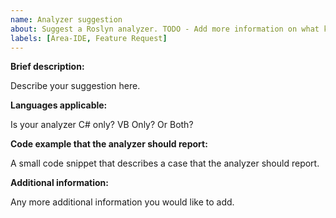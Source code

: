```yaml
---
name: Analyzer suggestion
about: Suggest a Roslyn analyzer. TODO - Add more information on what kind of analyzers for roslyn repo, and what for roslyn-analyzers repo
labels: [Area-IDE, Feature Request]
---
```


**Brief description:**

Describe your suggestion here.

**Languages applicable:**

Is your analyzer C# only? VB Only? Or Both?

**Code example that the analyzer should report:**

A small code snippet that describes a case that the analyzer should report.

**Additional information:**

Any more additional information you would like to add.
